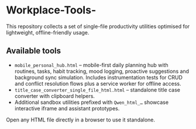 # Workplace-Tools-

This repository collects a set of single-file productivity utilities optimised for lightweight, offline-friendly usage.

## Available tools

- `mobile_personal_hub.html` – mobile-first daily planning hub with routines, tasks, habit tracking, mood logging, proactive suggestions and background sync simulation. Includes instrumentation tests for CRUD and conflict resolution flows plus a service worker for offline access.
- `title_case_converter_single_file_html.html` – standalone title case converter with clipboard helpers.
- Additional sandbox utilities prefixed with `Qwen_html_…` showcase interactive iframe and assistant prototypes.

Open any HTML file directly in a browser to use it standalone.
